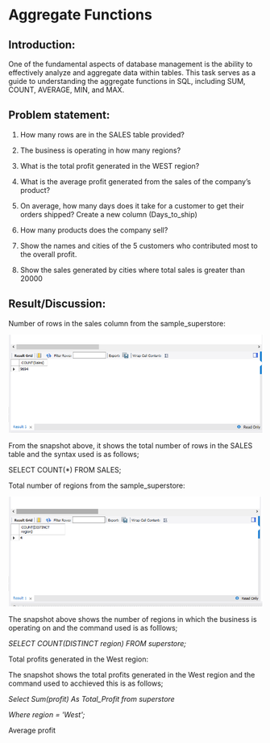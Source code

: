 # Aggregate Functions

## Introduction:
One of the fundamental aspects of database management is the ability to effectively analyze and aggregate data within tables. This task serves as a guide to understanding the aggregate functions in SQL, including SUM, COUNT, AVERAGE, MIN, and MAX.

## Problem statement:

1. How many rows are in the SALES table provided?

2. The business is operating in how many regions?

3. What is the total profit generated in the WEST region?

4. What is the average profit generated from the sales of the company’s product?

5. On average, how many days does it take for a customer to get their orders shipped? Create a new column (Days_to_ship)

6. How many products does the company sell?

7. Show the names and cities of the 5 customers who contributed most to the overall profit.

8. Show the sales generated by cities where total sales  is greater than 20000

## Result/Discussion:

Number of rows in the sales column from the sample_superstore:


![](Sales_Rows.png)


From the snapshot above, it shows the total number of rows in the SALES table and the syntax used is as follows;

SELECT COUNT(*) FROM SALES;


Total number of regions from the sample_superstore:

![](Distint_Region.png)

The snapshot above shows the number of regions in which the business is operating on and the command used is as folllows;

_SELECT COUNT(DISTINCT region) FROM superstore;_


Total profits generated in the West region:

The snapshot shows the total profits generated in the West region and the command used to acchieved this is as follows;

_Select Sum(profit) As Total_Profit from superstore_

_Where region = 'West';_

Average profit
